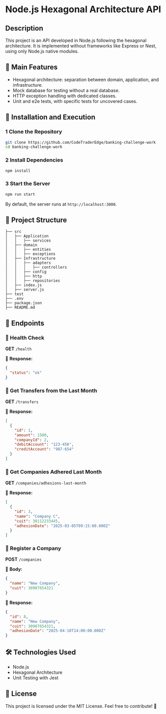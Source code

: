 # Node.js Hexagonal Architecture API

## Description

This project is an API developed in Node.js following the hexagonal architecture. It is implemented without frameworks like Express or Nest, using only Node.js native modules.

## 📌 Main Features

- Hexagonal architecture: separation between domain, application, and infrastructure.
- Mock database for testing without a real database.
- HTTP exception handling with dedicated classes.
- Unit and e2e tests, with specific tests for uncovered cases.

## 🚀 Installation and Execution

### 1 Clone the Repository

```sh
git clone https://github.com/CodeTraderEdge/banking-challenge-work
cd banking-challenge-work
```

### 2 Install Dependencies

```sh
npm install
```

### 3 Start the Server

```sh
npm run start
```

By default, the server runs at `http://localhost:3000`.

## 💁️ Project Structure

```
├── src
│   ├── Application
│   │   ├── services
│   ├── domain
│   │   ├── entities
│   │   ├── exceptions
│   ├── Infrastructure
│   │   ├── adapters
│   │   │   ├── controllers
│   │   ├── config
│   │   ├── http
│   │   ├── repositories
│   ├── index.js
│   ├── server.js
├── test
├── .env
├── package.json
├── README.md
```

## 📌 Endpoints

### 🔹 Health Check

**GET** `/health`

📌 **Response:**

```json
{
  "status": "ok"
}
```

### 🔹 Get Transfers from the Last Month

**GET** `/transfers`

📌 **Response:**

```json
[
  {
    "id": 1,
    "amount": 1500,
    "companyId": 2,
    "debitAccount": "123-456",
    "creditAccount": "987-654"
  }
]
```

### 🔹 Get Companies Adhered Last Month

**GET** `/companies/adhesions-last-month`

📌 **Response:**

```json
[
  {
    "id": 3,
    "name": "Company C",
    "cuit": 30112233445,
    "adhesionDate": "2025-03-05T09:15:00.000Z"
  }
]
```

### 🔹 Register a Company

**POST** `/companies`

📌 **Body:**

```json
{
  "name": "New Company",
  "cuit": 30987654321
}
```

📌 **Response:**

```json
{
  "id": 8,
  "name": "New Company",
  "cuit": 30987654321,
  "adhesionDate": "2025-04-10T14:00:00.000Z"
}
```

## 🛠 Technologies Used

- Node.js
- Hexagonal Architecture
- Unit Testing with Jest

## 🐜 License

This project is licensed under the MIT License. Feel free to contribute! 🚀

